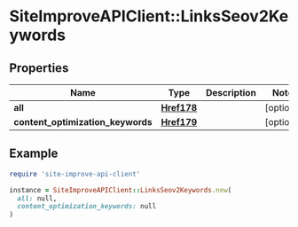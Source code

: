 # SiteImproveAPIClient::LinksSeov2Keywords

## Properties

| Name | Type | Description | Notes |
| ---- | ---- | ----------- | ----- |
| **all** | [**Href178**](Href178.md) |  | [optional] |
| **content_optimization_keywords** | [**Href179**](Href179.md) |  | [optional] |

## Example

```ruby
require 'site-improve-api-client'

instance = SiteImproveAPIClient::LinksSeov2Keywords.new(
  all: null,
  content_optimization_keywords: null
)
```

